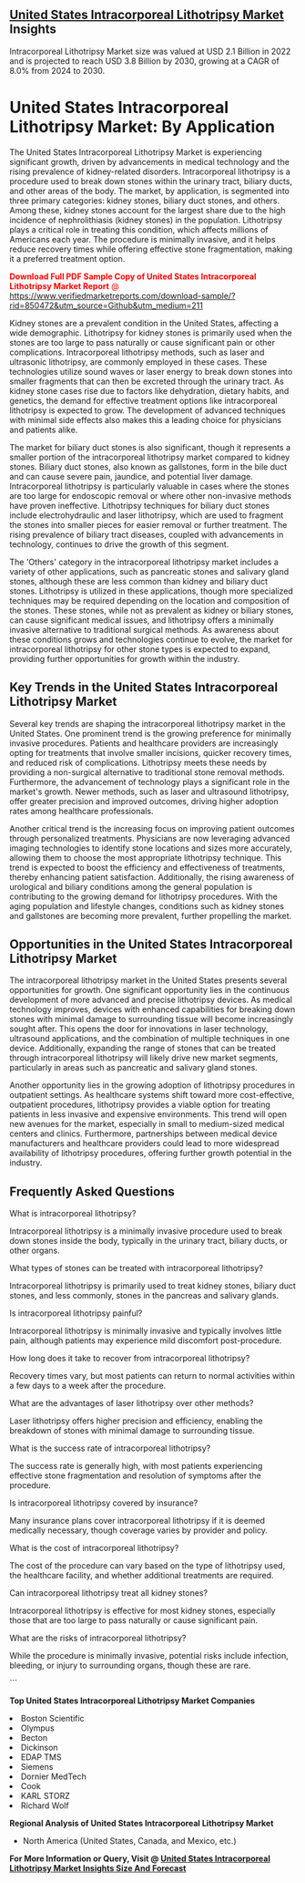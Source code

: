 <h2><a href="https://www.verifiedmarketreports.com/download-sample/?rid=850472&amp;utm_source=Github&amp;utm_medium=211" target="_blank">United States Intracorporeal Lithotripsy Market</a> Insights</h2><p>Intracorporeal Lithotripsy Market size was valued at USD 2.1 Billion in 2022 and is projected to reach USD 3.8 Billion by 2030, growing at a CAGR of 8.0% from 2024 to 2030.</p><p><h1>United States Intracorporeal Lithotripsy Market: By Application</h1><p>The United States Intracorporeal Lithotripsy Market is experiencing significant growth, driven by advancements in medical technology and the rising prevalence of kidney-related disorders. Intracorporeal lithotripsy is a procedure used to break down stones within the urinary tract, biliary ducts, and other areas of the body. The market, by application, is segmented into three primary categories: kidney stones, biliary duct stones, and others. Among these, kidney stones account for the largest share due to the high incidence of nephrolithiasis (kidney stones) in the population. Lithotripsy plays a critical role in treating this condition, which affects millions of Americans each year. The procedure is minimally invasive, and it helps reduce recovery times while offering effective stone fragmentation, making it a preferred treatment option. <p><span class=""><span style="color: #ff0000;"><strong>Download Full PDF Sample Copy of United States Intracorporeal Lithotripsy Market Report</strong> @ </span><a href="https://www.verifiedmarketreports.com/download-sample/?rid=850472&amp;utm_source=Github&amp;utm_medium=211" target="_blank">https://www.verifiedmarketreports.com/download-sample/?rid=850472&amp;utm_source=Github&amp;utm_medium=211</a></span></p><p>Kidney stones are a prevalent condition in the United States, affecting a wide demographic. Lithotripsy for kidney stones is primarily used when the stones are too large to pass naturally or cause significant pain or other complications. Intracorporeal lithotripsy methods, such as laser and ultrasonic lithotripsy, are commonly employed in these cases. These technologies utilize sound waves or laser energy to break down stones into smaller fragments that can then be excreted through the urinary tract. As kidney stone cases rise due to factors like dehydration, dietary habits, and genetics, the demand for effective treatment options like intracorporeal lithotripsy is expected to grow. The development of advanced techniques with minimal side effects also makes this a leading choice for physicians and patients alike. <p>The market for biliary duct stones is also significant, though it represents a smaller portion of the intracorporeal lithotripsy market compared to kidney stones. Biliary duct stones, also known as gallstones, form in the bile duct and can cause severe pain, jaundice, and potential liver damage. Intracorporeal lithotripsy is particularly valuable in cases where the stones are too large for endoscopic removal or where other non-invasive methods have proven ineffective. Lithotripsy techniques for biliary duct stones include electrohydraulic and laser lithotripsy, which are used to fragment the stones into smaller pieces for easier removal or further treatment. The rising prevalence of biliary tract diseases, coupled with advancements in technology, continues to drive the growth of this segment. <p>The 'Others' category in the intracorporeal lithotripsy market includes a variety of other applications, such as pancreatic stones and salivary gland stones, although these are less common than kidney and biliary duct stones. Lithotripsy is utilized in these applications, though more specialized techniques may be required depending on the location and composition of the stones. These stones, while not as prevalent as kidney or biliary stones, can cause significant medical issues, and lithotripsy offers a minimally invasive alternative to traditional surgical methods. As awareness about these conditions grows and technologies continue to evolve, the market for intracorporeal lithotripsy for other stone types is expected to expand, providing further opportunities for growth within the industry. <h2>Key Trends in the United States Intracorporeal Lithotripsy Market</h2><p>Several key trends are shaping the intracorporeal lithotripsy market in the United States. One prominent trend is the growing preference for minimally invasive procedures. Patients and healthcare providers are increasingly opting for treatments that involve smaller incisions, quicker recovery times, and reduced risk of complications. Lithotripsy meets these needs by providing a non-surgical alternative to traditional stone removal methods. Furthermore, the advancement of technology plays a significant role in the market's growth. Newer methods, such as laser and ultrasound lithotripsy, offer greater precision and improved outcomes, driving higher adoption rates among healthcare professionals. <p>Another critical trend is the increasing focus on improving patient outcomes through personalized treatments. Physicians are now leveraging advanced imaging technologies to identify stone locations and sizes more accurately, allowing them to choose the most appropriate lithotripsy technique. This trend is expected to boost the efficiency and effectiveness of treatments, thereby enhancing patient satisfaction. Additionally, the rising awareness of urological and biliary conditions among the general population is contributing to the growing demand for lithotripsy procedures. With the aging population and lifestyle changes, conditions such as kidney stones and gallstones are becoming more prevalent, further propelling the market. <h2>Opportunities in the United States Intracorporeal Lithotripsy Market</h2><p>The intracorporeal lithotripsy market in the United States presents several opportunities for growth. One significant opportunity lies in the continuous development of more advanced and precise lithotripsy devices. As medical technology improves, devices with enhanced capabilities for breaking down stones with minimal damage to surrounding tissue will become increasingly sought after. This opens the door for innovations in laser technology, ultrasound applications, and the combination of multiple techniques in one device. Additionally, expanding the range of stones that can be treated through intracorporeal lithotripsy will likely drive new market segments, particularly in areas such as pancreatic and salivary gland stones.<p>Another opportunity lies in the growing adoption of lithotripsy procedures in outpatient settings. As healthcare systems shift toward more cost-effective, outpatient procedures, lithotripsy provides a viable option for treating patients in less invasive and expensive environments. This trend will open new avenues for the market, especially in small to medium-sized medical centers and clinics. Furthermore, partnerships between medical device manufacturers and healthcare providers could lead to more widespread availability of lithotripsy procedures, offering further growth potential in the industry.<h2>Frequently Asked Questions</h2><p>What is intracorporeal lithotripsy?</p><p>Intracorporeal lithotripsy is a minimally invasive procedure used to break down stones inside the body, typically in the urinary tract, biliary ducts, or other organs.</p><p>What types of stones can be treated with intracorporeal lithotripsy?</p><p>Intracorporeal lithotripsy is primarily used to treat kidney stones, biliary duct stones, and less commonly, stones in the pancreas and salivary glands.</p><p>Is intracorporeal lithotripsy painful?</p><p>Intracorporeal lithotripsy is minimally invasive and typically involves little pain, although patients may experience mild discomfort post-procedure.</p><p>How long does it take to recover from intracorporeal lithotripsy?</p><p>Recovery times vary, but most patients can return to normal activities within a few days to a week after the procedure.</p><p>What are the advantages of laser lithotripsy over other methods?</p><p>Laser lithotripsy offers higher precision and efficiency, enabling the breakdown of stones with minimal damage to surrounding tissue.</p><p>What is the success rate of intracorporeal lithotripsy?</p><p>The success rate is generally high, with most patients experiencing effective stone fragmentation and resolution of symptoms after the procedure.</p><p>Is intracorporeal lithotripsy covered by insurance?</p><p>Many insurance plans cover intracorporeal lithotripsy if it is deemed medically necessary, though coverage varies by provider and policy.</p><p>What is the cost of intracorporeal lithotripsy?</p><p>The cost of the procedure can vary based on the type of lithotripsy used, the healthcare facility, and whether additional treatments are required.</p><p>Can intracorporeal lithotripsy treat all kidney stones?</p><p>Intracorporeal lithotripsy is effective for most kidney stones, especially those that are too large to pass naturally or cause significant pain.</p><p>What are the risks of intracorporeal lithotripsy?</p><p>While the procedure is minimally invasive, potential risks include infection, bleeding, or injury to surrounding organs, though these are rare.</p>```</p><p><strong>Top United States Intracorporeal Lithotripsy Market Companies</strong></p><div data-test-id=""><p><li>Boston Scientific</li><li> Olympus</li><li> Becton</li><li> Dickinson</li><li> EDAP TMS</li><li> Siemens</li><li> Dornier MedTech</li><li> Cook</li><li> KARL STORZ</li><li> Richard Wolf</li></p><div><strong>Regional Analysis of&nbsp;United States Intracorporeal Lithotripsy Market</strong></div><ul><li dir="ltr"><p dir="ltr">North America&nbsp;(United States, Canada, and Mexico, etc.)</p></li></ul><p><strong>For More Information or Query, Visit @&nbsp;</strong><strong><a href="https://www.verifiedmarketreports.com/product/intracorporeal-lithotripsy-market/?utm_source=Github&amp;utm_medium=211" target="_blank">United States Intracorporeal Lithotripsy Market Insights Size And Forecast</a></strong></p></div>
